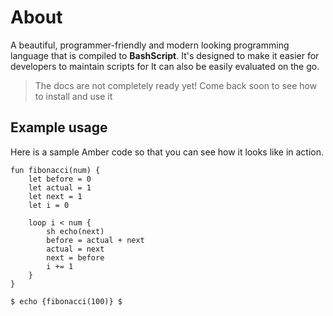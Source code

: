 # About
A beautiful, programmer-friendly and modern looking programming language that is compiled to **BashScript**. It's designed to make it easier for developers to maintain scripts for  It can also be easily evaluated on the go.

> The docs are not completely ready yet! Come back soon to see how to install and use it

## Example usage
Here is a sample Amber code so that you can see how it looks like in action.

```amber
fun fibonacci(num) {
	let before = 0
	let actual = 1
	let next = 1
    let i = 0

    loop i < num {
        sh echo(next)
        before = actual + next
        actual = next
		next = before
        i += 1
    }
}

$ echo {fibonacci(100)} $
```